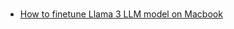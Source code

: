 # 

* [How to finetune Llama 3 LLM model on Macbook](https://medium.com/@elijahwongww/how-to-finetune-llama-3-model-on-macbook-4cb184e6d52e)
